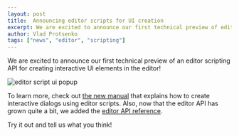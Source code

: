 ```yaml
---
layout: post
title:  Announcing editor scripts for UI creation
excerpt: We are excited to announce our first technical preview of editor scripting API for creating interactive UI elements in the editor!
author: Vlad Protsenko
tags: ["news", "editor", "scripting"]
---
```


We are excited to announce our first technical preview of an editor scripting API for creating interactive UI elements in the editor! 

![editor script ui popup](https://www.defold.com/images/posts/announcing-editor-scripts-for-ui/popup.png)

To learn more, check out [the new manual](https://defold.com/manuals/editor-scripts-ui/) that explains how to create interactive dialogs using editor scripts. Also, now that the editor API has grown quite a bit, we added the [editor API reference](https://defold.com/ref/alpha/editor/).

Try it out and tell us what you think!

